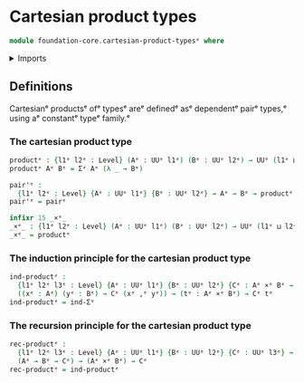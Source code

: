 # Cartesian product types

```agda
module foundation-core.cartesian-product-typesᵉ where
```

<details><summary>Imports</summary>

```agda
open import foundation.dependent-pair-typesᵉ
open import foundation.universe-levelsᵉ
```

</details>

## Definitions

Cartesianᵉ productsᵉ ofᵉ typesᵉ areᵉ definedᵉ asᵉ dependentᵉ pairᵉ types,ᵉ using aᵉ
constantᵉ typeᵉ family.ᵉ

### The cartesian product type

```agda
productᵉ : {l1ᵉ l2ᵉ : Level} (Aᵉ : UUᵉ l1ᵉ) (Bᵉ : UUᵉ l2ᵉ) → UUᵉ (l1ᵉ ⊔ l2ᵉ)
productᵉ Aᵉ Bᵉ = Σᵉ Aᵉ (λ _ → Bᵉ)

pair'ᵉ :
  {l1ᵉ l2ᵉ : Level} {Aᵉ : UUᵉ l1ᵉ} {Bᵉ : UUᵉ l2ᵉ} → Aᵉ → Bᵉ → productᵉ Aᵉ Bᵉ
pair'ᵉ = pairᵉ

infixr 15 _×ᵉ_
_×ᵉ_ : {l1ᵉ l2ᵉ : Level} (Aᵉ : UUᵉ l1ᵉ) (Bᵉ : UUᵉ l2ᵉ) → UUᵉ (l1ᵉ ⊔ l2ᵉ)
_×ᵉ_ = productᵉ
```

### The induction principle for the cartesian product type

```agda
ind-productᵉ :
  {l1ᵉ l2ᵉ l3ᵉ : Level} {Aᵉ : UUᵉ l1ᵉ} {Bᵉ : UUᵉ l2ᵉ} {Cᵉ : Aᵉ ×ᵉ Bᵉ → UUᵉ l3ᵉ} →
  ((xᵉ : Aᵉ) (yᵉ : Bᵉ) → Cᵉ (xᵉ ,ᵉ yᵉ)) → (tᵉ : Aᵉ ×ᵉ Bᵉ) → Cᵉ tᵉ
ind-productᵉ = ind-Σᵉ
```

### The recursion principle for the cartesian product type

```agda
rec-productᵉ :
  {l1ᵉ l2ᵉ l3ᵉ : Level} {Aᵉ : UUᵉ l1ᵉ} {Bᵉ : UUᵉ l2ᵉ} {Cᵉ : UUᵉ l3ᵉ} →
  (Aᵉ → Bᵉ → Cᵉ) → (Aᵉ ×ᵉ Bᵉ) → Cᵉ
rec-productᵉ = ind-productᵉ
```